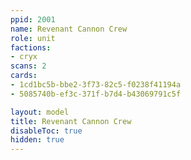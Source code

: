 ```yaml
---
ppid: 2001
name: Revenant Cannon Crew
role: unit
factions:
- cryx
scans: 2
cards:
- 1cd1bc5b-bbe2-3f73-82c5-f0238f41194a
- 5085740b-ef3c-371f-b7d4-b43069791c5f

layout: model
title: Revenant Cannon Crew
disableToc: true
hidden: true
---
```

